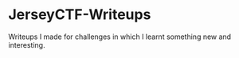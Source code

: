 # JerseyCTF-Writeups
Writeups I made for challenges in which I learnt something new and interesting.
